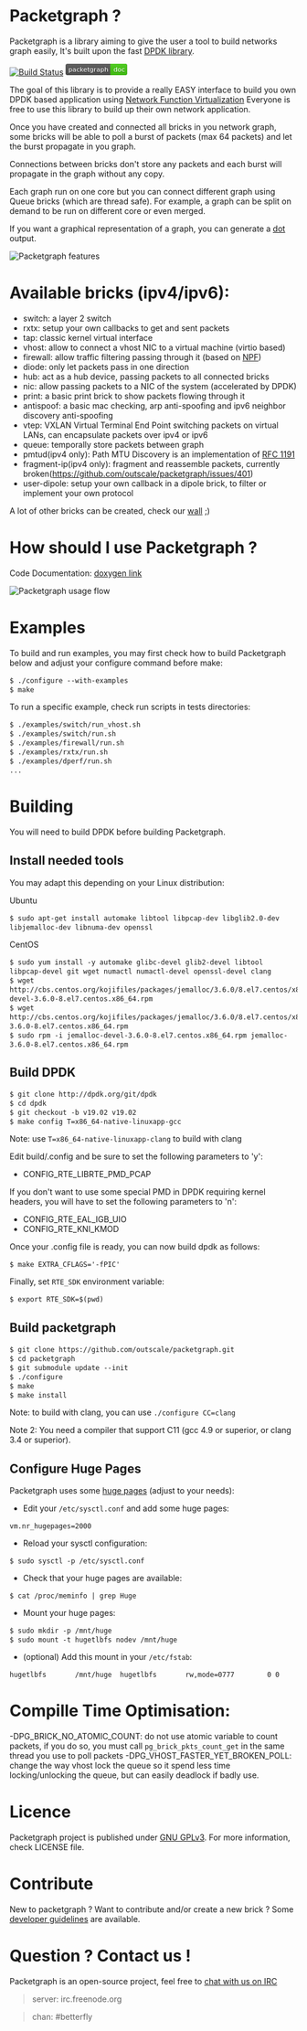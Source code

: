 # Packetgraph ?

Packetgraph is a library aiming to give the user a tool to build networks graph easily, It's built upon the fast [DPDK library](http://dpdk.org/).

[![Build Status](https://travis-ci.org/outscale/packetgraph.svg?branch=master)](https://travis-ci.org/outscale/packetgraph) [![packetgraph documentation](doc/packetgraph_doc.png)](https://outscale.github.io/packetgraph/doc/master)

The goal of this library is to provide a really EASY interface to
build you own DPDK based application using [Network Function Virtualization](https://en.wikipedia.org/wiki/Network_function_virtualization)
Everyone is free to use this library to build up their own network application.

Once you have created and connected all bricks in you network graph,
some bricks will be able to poll a burst of packets (max 64 packets)
and let the burst propagate in you graph.

Connections between bricks don't store any packets and each burst will
propagate in the graph without any copy.

Each graph run on one core but you can connect different graph using
Queue bricks (which are thread safe). For example, a graph can be
split on demand to be run on different core or even merged.

If you want a graphical representation of a graph, you can generate a [dot](https://en.wikipedia.org/wiki/DOT_%28graph_description_language%29) output.

![Packetgraph features](https://osu.eu-west-2.outscale.com/jerome.jutteau/16d1bc0517de5c95aa076a0584b43af6/packetgraph_features.png "packetgraph features")

# Available bricks (ipv4/ipv6):

- switch: a layer 2 switch
- rxtx: setup your own callbacks to get and sent packets
- tap: classic kernel virtual interface
- vhost: allow to connect a vhost NIC to a virtual machine (virtio based)
- firewall: allow traffic filtering passing through it (based on [NPF](https://github.com/rmind/npf))
- diode: only let packets pass in one direction
- hub: act as a hub device, passing packets to all connected bricks
- nic: allow passing packets to a NIC of the system (accelerated by DPDK)
- print: a basic print brick to show packets flowing through it
- antispoof: a basic mac checking, arp anti-spoofing and ipv6 neighbor discovery anti-spoofing
- vtep: VXLAN Virtual Terminal End Point switching packets on virtual LANs, can encapsulate packets over ipv4 or ipv6
- queue: temporally store packets between graph
- pmtud(ipv4 only): Path MTU Discovery is an implementation of [RFC 1191](https://tools.ietf.org/html/rfc1191)
- fragment-ip(ipv4 only): fragment and reassemble packets, currently broken(https://github.com/outscale/packetgraph/issues/401)
- user-dipole: setup your own callback in a dipole brick, to filter or implement your own protocol

A lot of other bricks can be created, check our [wall](https://github.com/outscale/packetgraph/issues?q=is%3Aopen+is%3Aissue+label%3Awall) ;)

# How should I use Packetgraph ?

Code Documentation: [doxygen link](https://outscale.github.io/packetgraph/doc/master)

![Packetgraph usage flow](https://osu.eu-west-2.outscale.com/jerome.jutteau/16d1bc0517de5c95aa076a0584b43af6/packetgraph_flow.png "packetgraph usage flow")

# Examples

To build and run examples, you may first check how to build Packetgraph below and adjust your configure command before make:
```
$ ./configure --with-examples
$ make
```

To run a specific example, check run scripts in tests directories:
```
$ ./examples/switch/run_vhost.sh
$ ./examples/switch/run.sh
$ ./examples/firewall/run.sh
$ ./examples/rxtx/run.sh
$ ./examples/dperf/run.sh
...
```

# Building

You will need to build DPDK before building Packetgraph.

## Install needed tools

You may adapt this depending on your Linux distribution:

Ubuntu
```
$ sudo apt-get install automake libtool libpcap-dev libglib2.0-dev libjemalloc-dev libnuma-dev openssl
```
CentOS
```
$ sudo yum install -y automake glibc-devel glib2-devel libtool libpcap-devel git wget numactl numactl-devel openssl-devel clang
$ wget http://cbs.centos.org/kojifiles/packages/jemalloc/3.6.0/8.el7.centos/x86_64/jemalloc-devel-3.6.0-8.el7.centos.x86_64.rpm
$ wget http://cbs.centos.org/kojifiles/packages/jemalloc/3.6.0/8.el7.centos/x86_64/jemalloc-3.6.0-8.el7.centos.x86_64.rpm
$ sudo rpm -i jemalloc-devel-3.6.0-8.el7.centos.x86_64.rpm jemalloc-3.6.0-8.el7.centos.x86_64.rpm
```

## Build DPDK

```
$ git clone http://dpdk.org/git/dpdk
$ cd dpdk
$ git checkout -b v19.02 v19.02
$ make config T=x86_64-native-linuxapp-gcc
```

Note: use `T=x86_64-native-linuxapp-clang` to build with clang

Edit build/.config and be sure to set the following parameters to 'y':
- CONFIG_RTE_LIBRTE_PMD_PCAP

If you don't want to use some special PMD in DPDK requiring kernel headers,
you will have to set the following parameters to 'n':
- CONFIG_RTE_EAL_IGB_UIO
- CONFIG_RTE_KNI_KMOD

Once your .config file is ready, you can now build dpdk as follows:

```
$ make EXTRA_CFLAGS='-fPIC'
```

Finally, set `RTE_SDK` environment variable:
```
$ export RTE_SDK=$(pwd)
```

## Build packetgraph
```
$ git clone https://github.com/outscale/packetgraph.git
$ cd packetgraph
$ git submodule update --init
$ ./configure
$ make
$ make install
```

Note: to build with clang, you can use `./configure CC=clang`

Note 2: You need a compiler that support C11 (gcc 4.9 or superior, or clang 3.4 or superior).

## Configure Huge Pages

Packetgraph uses some [huge pages](https://en.wikipedia.org/wiki/Page_%28computer_memory%29#Huge_pages)
(adjust to your needs):

- Edit your `/etc/sysctl.conf` and add some huge pages:
```
vm.nr_hugepages=2000
```
- Reload your sysctl configuration:
```
$ sudo sysctl -p /etc/sysctl.conf
```
- Check that your huge pages are available:
```
$ cat /proc/meminfo | grep Huge
```
- Mount your huge pages:
```
$ sudo mkdir -p /mnt/huge
$ sudo mount -t hugetlbfs nodev /mnt/huge
```
- (optional) Add this mount in your `/etc/fstab`:
```
hugetlbfs       /mnt/huge  hugetlbfs       rw,mode=0777        0 0
```
# Compille Time Optimisation:

-DPG_BRICK_NO_ATOMIC_COUNT: do not use atomic variable to count packets, if you do so, you must call `pg_brick_pkts_count_get` in the same thread you use to poll packets
-DPG_VHOST_FASTER_YET_BROKEN_POLL: change the way vhost lock the queue so it spend less time locking/unlocking the queue, but can easily deadlock if badly use.

# Licence

Packetgraph project is published under [GNU GPLv3](http://www.gnu.org/licenses/quick-guide-gplv3.en.html).
For more information, check LICENSE file.

# Contribute

New to packetgraph ? Want to contribute and/or create a new brick ? Some
[developer guidelines](https://github.com/outscale/packetgraph/blob/master/doc/contrib.md/) are available.

# Question ? Contact us !

Packetgraph is an open-source project, feel free to [chat with us on IRC](https://webchat.freenode.net/?channels=betterfly&nick=packetgraph_user)

> server: irc.freenode.org

> chan: #betterfly

